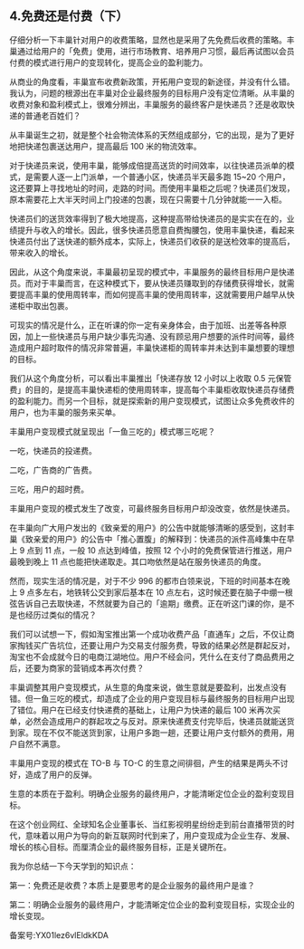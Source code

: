 ## 4.免费还是付费（下）
仔细分析一下丰巢针对用户的收费策略，显然也是采用了先免费后收费的策略。丰巢通过给用户的「免费」使用，进行市场教育、培养用户习惯，最后再试图以会员付费的模式进行用户的变现转化，提高企业的盈利能力。


从商业的角度看，丰巢宣布收费新政策，开拓用户变现的新途径，并没有什么错。我认为，问题的根源出在丰巢对企业最终服务的目标用户没有定位清晰。从丰巢的收费对象和盈利模式上，很难分辨出，丰巢服务的最终客户是快递员？还是收取快递的普通老百姓们？


从丰巢诞生之初，就是整个社会物流体系的天然组成部分，它的出现，是为了更好地把快递包裹送达用户，提高最后 100 米的物流效率。


对于快递员来说，使用丰巢，能够成倍提高送货的时间效率，以往快递员派单的模式，是需要人逐一上门派单，一个普通小区，快递员半天最多跑 15~20 个用户，这还要算上寻找地址的时间，走路的时间。而使用丰巢柜之后呢？快递员们发现，原本需要花上大半天时间上门投递的包裹，现在只需要十几分钟就能一一入柜。


快递员们的送货效率得到了极大地提高，这种提高带给快递员的是实实在在的，业绩提升与收入的增长。因此，很多快递员愿意自费掏腰包，使用丰巢快递，看起来快递员付出了送快递的额外成本，实际上，快递员们收获的是送检效率的提高后，带来收入的增长。


因此，从这个角度来说，丰巢最初呈现的模式中，丰巢服务的最终目标用户是快递员。而对于丰巢而言，在这种模式下，要从快递员赚取到的存储费获得增长，就需要提高丰巢的使用周转率，而如何提高丰巢的使用周转率，这就需要用户越早从快递柜中取出包裹。


可现实的情况是什么，正在听课的你一定有亲身体会，由于加班、出差等各种原因，加上一些快递员与用户缺少事先沟通、没有顾忌用户想要的派件时间等，最终造成用户超时取件的情况非常普遍，丰巢快递柜的周转率并未达到丰巢想要的理想的目标。


我们从这个角度分析，可以看出丰巢推出「快递存放 12 小时以上收取 0.5 元保管费」的目的，是提高丰巢快递柜的使用周转率，提高每个丰巢柜收取快递员存储费的盈利能力。而另一个目标，就是探索新的用户变现模式，试图让众多免费收件的用户，也为丰巢的服务来买单。


丰巢用户变现模式就呈现出「一鱼三吃的」模式哪三吃呢？


一吃，快递员的投递费。


二吃，广告商的广告费。


三吃，用户的超时费。


丰巢用户变现的模式发生了改变，可最终服务目标用户却没改变，依然是快递员。


在丰巢向广大用户发出的《致亲爱的用户》的公告中就能够清晰的感受到，这封丰巢《致亲爱的用户》的公告中「推心置腹」的解释到：快递员的派件高峰集中在早上 9 点到 11 点，一般 10 点达到峰值，按照 12 个小时的免费保管进行推送，用户最晚到晚上 11 点也能把快递取走。其口吻依然是站在服务快递员的角度。


然而，现实生活的情况是，对于不少 996 的都市白领来说，下班的时间基本在晚上 9 点多左右，地铁转公交到家后基本在 10 点左右，这时候还要在脑子中绷一根弦告诉自己去取快递，不然就要为自己的「逾期」缴费。正在听这门课的你，是不是也经历过类似的情况？


我们可以试想一下，假如淘宝推出第一个成功收费产品「直通车」之后，不仅让商家掏钱买广告坑位，还要让用户为交易支付服务费，导致的结果必然是群起反对，淘宝也不会成就今日的电商江湖地位。用户不经会问，凭什么在支付了商品费用之后，还要为商家的营销成本再次付费？


丰巢调整其用户变现模式，从生意的角度来说，做生意就是要盈利，出发点没有错。但一鱼三吃的模式，却造成了企业的用户变现目标与最终服务的目标用户出现了错位。用户在已经支付快递费的基础上，让用户为快递的最后 100 米再次买单，必然会造成用户的群起攻之与反对。原来快递费支付完毕后，快递员就能送货到家。现在不仅不能送货到家，让用户多跑一趟，还要让用户支付额外的费用，用户自然不满意。


丰巢用户变现的模式在 TO-B 与 TO-C 的生意之间徘徊，产生的结果是两头不讨好，造成了用户的反弹。


生意的本质在于盈利。明确企业服务的最终用户，才能清晰定位企业的盈利变现目标。


在这个创业网红、全球知名企业董事长、当红影视明星纷纷走到前台直播带货的时代，意味着以用户为导向的新互联网时代到来了，用户变现成为企业生存、发展、增长的核心目标。而厘清企业的最终服务目标，正是关键所在。


我为你总结一下今天学到的知识点：


第一：免费还是收费？本质上是要思考的是企业服务的最终用户是谁？


第二：明确企业服务的最终用户，才能清晰定位企业的盈利变现目标，实现企业的增长变现。


备案号:YX01lez6vlEldkKDA

